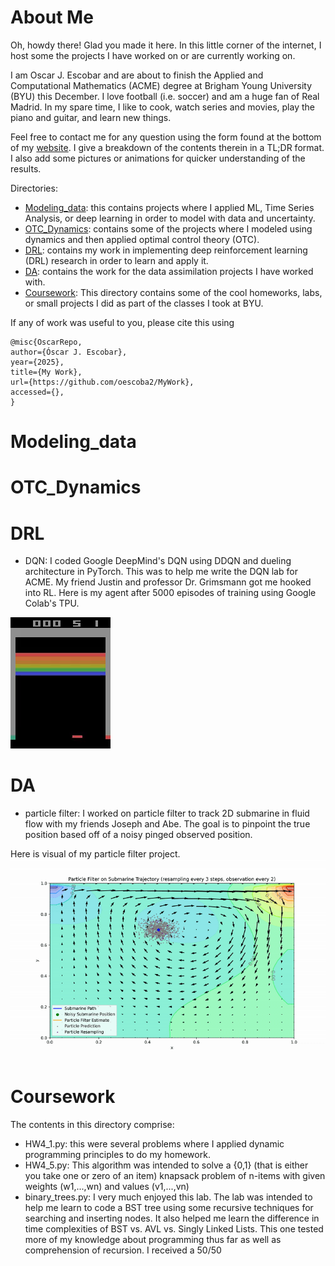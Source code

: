 # About Me
Oh, howdy there! 
Glad you made it here.
In this little corner of the internet, I host some the projects I have worked on or are currently working on.

I am Oscar J. Escobar and are about to finish the Applied and Computational Mathematics (ACME) degree at Brigham Young University (BYU) this December.
I love football (i.e. soccer) and am a huge fan of Real Madrid.
In my spare time, I like to cook, watch series and movies, play the piano and guitar, and learn new things.

Feel free to contact me for any question using the form found at the bottom of my [website](https://oescoba2.github.io.).
I give a breakdown of the contents therein in a TL;DR format.
I also add some pictures or animations for quicker understanding of the results.

Directories:
* [Modeling_data](#modeling_data): this contains projects where I applied ML, Time Series Analysis, or deep learning in order to model with data and uncertainty.
* [OTC_Dynamics](#otc_dynamics): contains some of the projects where I modeled using dynamics and then applied optimal control theory (OTC).
* [DRL](#drl): contains my work in implementing deep reinforcement learning (DRL) research in order to learn and apply it.
* [DA](#da): contains the work for the data assimilation projects I have worked with.
* [Coursework](#coursework): This directory contains some of the cool homeworks, labs, or small projects I did as part of the classes I took at BYU.

If any of work was useful to you, please cite this using
```
@misc{OscarRepo,
author={Óscar J. Escobar},
year={2025},
title={My Work},
url={https://github.com/oescoba2/MyWork},
accessed={},
}
```


# Modeling_data 


# OTC_Dynamics


# DRL

* DQN: I coded Google DeepMind's DQN using DDQN and dueling architecture in PyTorch.
This was to help me write the DQN lab for ACME.
My friend Justin and professor Dr. Grimsmann got me hooked into RL.
Here is my agent after 5000 episodes of training using Google Colab's TPU.

![dqn](DRL/DQN/breakout_dqn.gif)

# DA
* particle filter: I worked on particle filter to track 2D submarine in fluid flow with my friends Joseph and Abe.
The goal is to pinpoint the true position based off of a noisy pinged observed position.

Here is visual of my particle filter project.
![particles](DA/particle_filter.gif)

# Coursework
The contents in this directory comprise:

* HW4_1.py: this were several problems where I applied dynamic programming principles to do my homework.
* HW4_5.py: This algorithm was intended to solve a {0,1} (that is either you take one or zero of an item) knapsack problem of n-items with given weights (w1,...,wn) and values (v1,...,vn)
* binary_trees.py: I very much enjoyed this lab. The lab was intended to help me learn to code a BST tree using some recursive techniques for searching and inserting nodes. It also helped me learn the difference in time complexities of BST vs. AVL vs. Singly Linked Lists. This one tested more of my knowledge about programming thus far as well as comprehension of recursion. I received a 50/50
